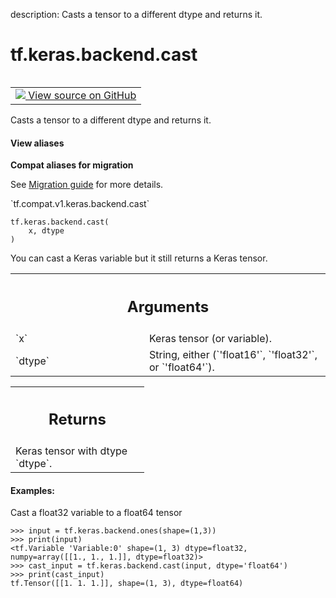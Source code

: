 description: Casts a tensor to a different dtype and returns it.

<div itemscope itemtype="http://developers.google.com/ReferenceObject">
<meta itemprop="name" content="tf.keras.backend.cast" />
<meta itemprop="path" content="Stable" />
</div>

# tf.keras.backend.cast

<!-- Insert buttons and diff -->

<table class="tfo-notebook-buttons tfo-api nocontent" align="left">
<td>
  <a target="_blank" href="https://github.com/tensorflow/tensorflow/blob/r2.2/tensorflow/python/keras/backend.py#L1555-L1580">
    <img src="https://www.tensorflow.org/images/GitHub-Mark-32px.png" />
    View source on GitHub
  </a>
</td>
</table>



Casts a tensor to a different dtype and returns it.

<section class="expandable">
  <h4 class="showalways">View aliases</h4>
  <p>
<b>Compat aliases for migration</b>
<p>See
<a href="https://www.tensorflow.org/guide/migrate">Migration guide</a> for
more details.</p>
<p>`tf.compat.v1.keras.backend.cast`</p>
</p>
</section>

<pre class="devsite-click-to-copy prettyprint lang-py tfo-signature-link">
<code>tf.keras.backend.cast(
    x, dtype
)
</code></pre>



<!-- Placeholder for "Used in" -->

You can cast a Keras variable but it still returns a Keras tensor.

<!-- Tabular view -->
 <table class="responsive fixed orange">
<colgroup><col width="214px"><col></colgroup>
<tr><th colspan="2"><h2 class="add-link">Arguments</h2></th></tr>

<tr>
<td>
`x`
</td>
<td>
Keras tensor (or variable).
</td>
</tr><tr>
<td>
`dtype`
</td>
<td>
String, either (`'float16'`, `'float32'`, or `'float64'`).
</td>
</tr>
</table>



<!-- Tabular view -->
 <table class="responsive fixed orange">
<colgroup><col width="214px"><col></colgroup>
<tr><th colspan="2"><h2 class="add-link">Returns</h2></th></tr>
<tr class="alt">
<td colspan="2">
Keras tensor with dtype `dtype`.
</td>
</tr>

</table>



#### Examples:

Cast a float32 variable to a float64 tensor


```
>>> input = tf.keras.backend.ones(shape=(1,3))
>>> print(input)
<tf.Variable 'Variable:0' shape=(1, 3) dtype=float32,
numpy=array([[1., 1., 1.]], dtype=float32)>
>>> cast_input = tf.keras.backend.cast(input, dtype='float64')
>>> print(cast_input)
tf.Tensor([[1. 1. 1.]], shape=(1, 3), dtype=float64)
```